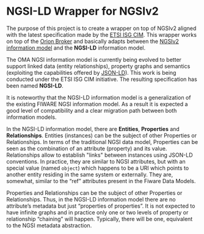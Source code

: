 # NGSI-LD Wrapper for NGSIv2

The purpose of this project is to create a wrapper on top of NGSIv2 aligned with the latest specification made by the [ETSI ISG CIM](https://portal.etsi.org/tb.aspx?tbid=854&SubTB=854). This wrapper works on top of the [Orion Broker](https://github.com/fiware/context.Orion) and basically adapts between the [NGSIv2 information model](http://fiware.github.io/specifications/ngsiv2/latest/) and the **NGSI-LD** information model. 

The OMA NGSI information model is currently being evolved to better support linked data (entity relationships), property graphs and semantics (exploiting the capabilities offered by [JSON-LD](https://json-ld.org/primer/latest/)). This work is being conducted under the ETSI ISG CIM initiative. The resulting specification has been named **NGSI-LD**. 

It is noteworthy that the NGSI-LD information model is a generalization of the existing FIWARE NGSI information model. As a result it is expected a good level of compatibility and a clear migration path between both information models. 

In the NGSI-LD information model, there are **Entities**, **Properties** and **Relationships**. Entities (instances) can be the subject of other Properties or Relationships. In terms of the traditional NGSI data model, Properties can be seen as the combination of an attribute (property) and its value. Relationships allow to establish "links" between instances using JSON-LD conventions. In practice, they are similar to NGSI attributes, but with an special value (named `object`) which happens to be a URI which points to another entity residing in the same system or externally. They are, somewhat, similar to the “ref” attributes present in the Fiware Data Models.

Properties and Relationships can be the subject of other Properties or Relationships. Thus, in the NGSI-LD information model there are no attribute’s metadata but just “properties of properties”. It is not expected to have infinite graphs and in practice only one or two levels of property or relationship “chaining” will happen. Typically, there will be one, equivalent to the NGSI metadata abstraction. 


